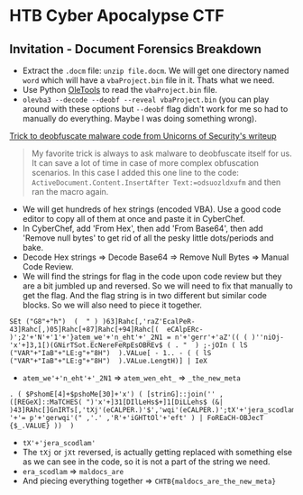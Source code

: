 # HTB Cyber Apocalypse CTF

## Invitation - Document Forensics Breakdown

- Extract the `.docm` file: `unzip file.docm`. We will get one directory named `word` which will have a `vbaProject.bin` file in it. Thats what we need.
- Use Python [OleTools](https://github.com/decalage2/oletools) to read the `vbaProject.bin` file.
- `olevba3 --decode --deobf --reveal vbaProject.bin` (you can play around with these options but `--deobf` flag didn't work for me so had to manually do everything. Maybe I was doing something wrong).

[Trick to deobfuscate malware code from Unicorns of Security's writeup](https://ctftime.org/writeup/27836)

> My favorite trick is always to ask malware to deobfuscate itself for us. It can save a lot of time in case of more complex obfuscation scenarios. In this case I added this one line to the code: `ActiveDocument.Content.InsertAfter Text:=odsuozldxufm` and then ran the macro again.

- We will get hundreds of hex strings (encoded VBA). Use a good code editor to copy all of them at once and paste it in CyberChef.
- In CyberChef, add 'From Hex', then add 'From Base64', then add 'Remove null bytes' to get rid of all the pesky little dots/periods and bake.
- Decode Hex strings => Decode Base64 => Remove Null Bytes => Manual Code Review.
- We will find the strings for flag in the code upon code review but they are a bit jumbled up and reversed. So we will need to fix that manually to get the flag. And the flag string is in two different but similar code blocks. So we will also need to piece it together.

```
SEt ("G8"+"h")  (  " ) )63]Rahc[,'raZ'EcalPeR-  43]Rahc[,)05]Rahc[+87]Rahc[+94]Rahc[(  eCAlpERc-  )';2'+'N'+'1'+'}atem_we'+'n_eht'+'_2N1 = n'+'gerr'+'aZ'(( ( )''niOj-'x'+]3,1[)(GNirTSot.EcNereFeRpEsOBREv$ ( . "  ) ;-jOIn ( lS ("VAR"+"IaB"+"LE:g"+"8H")  ).VALue[ - 1.. - ( ( lS ("VAR"+"IaB"+"LE:g"+"8H")  ).VALue.LengtH)] | IeX
```

- `atem_we'+'n_eht'+'_2N1` => `atem_wen_eht_` => `_the_new_meta`

```
. ( $PshomE[4]+$pshoMe[30]+'x') ( [strinG]::join('' , ([REGeX]::MaTCHES( ")'x'+]31[DIlLeHs$+]1[DiLLehs$ (&| )43]RAhc[]GnIRTs[,'tXj'(eCALPER.)'$','wqi'(eCALPER.)';tX'+'jera_scodlam'+'{B'+'T'+'HCtXj '+'= p'+'gerwqi'(" ,'.' ,'R'+'iGHTtOl'+'eft' ) | FoREaCH-OBJecT {$_.VALUE} ))  )
```

- `tX'+'jera_scodlam'`
- The `tXj` or `jXt` reversed, is actually getting replaced with something else as we can see in the code, so it is not a part of the string we need.
- `era_scodlam` => `maldocs_are`
- And piecing everything together => `CHTB{maldocs_are_the_new_meta}`
